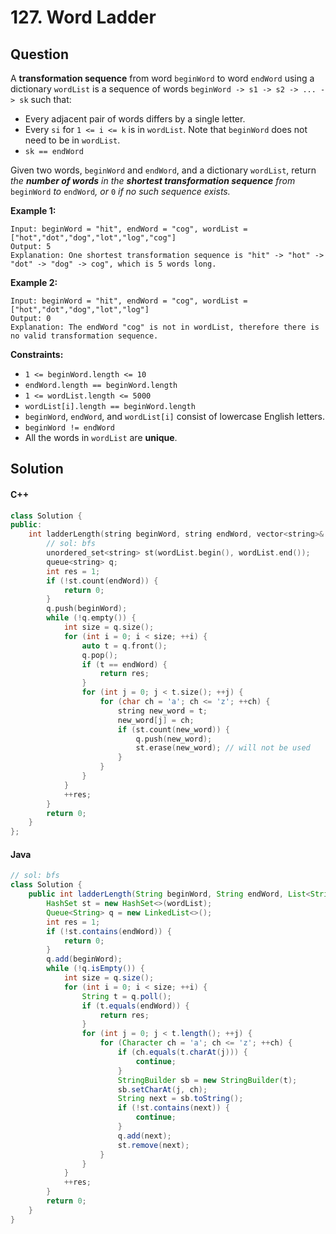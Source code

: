 # 127. Word Ladder

## Question

A **transformation sequence** from word `beginWord` to word `endWord` using a dictionary `wordList` is a sequence of words `beginWord -> s1 -> s2 -> ... -> sk` such that:

* Every adjacent pair of words differs by a single letter.
* Every `si` for `1 <= i <= k` is in `wordList`. Note that `beginWord` does not need to be in `wordList`.
* `sk == endWord`

Given two words, `beginWord` and `endWord`, and a dictionary `wordList`, return _the **number of words** in the **shortest transformation sequence** from_ `beginWord` _to_ `endWord`_, or_ `0` _if no such sequence exists._

**Example 1:**

```
Input: beginWord = "hit", endWord = "cog", wordList = ["hot","dot","dog","lot","log","cog"]
Output: 5
Explanation: One shortest transformation sequence is "hit" -> "hot" -> "dot" -> "dog" -> cog", which is 5 words long.
```

**Example 2:**

```
Input: beginWord = "hit", endWord = "cog", wordList = ["hot","dot","dog","lot","log"]
Output: 0
Explanation: The endWord "cog" is not in wordList, therefore there is no valid transformation sequence.
```

**Constraints:**

* `1 <= beginWord.length <= 10`
* `endWord.length == beginWord.length`
* `1 <= wordList.length <= 5000`
* `wordList[i].length == beginWord.length`
* `beginWord`, `endWord`, and `wordList[i]` consist of lowercase English letters.
* `beginWord != endWord`
* All the words in `wordList` are **unique**.

## Solution

#### C++

```cpp
class Solution {
public:
    int ladderLength(string beginWord, string endWord, vector<string>& wordList) {
        // sol: bfs
        unordered_set<string> st(wordList.begin(), wordList.end());
        queue<string> q;
        int res = 1;
        if (!st.count(endWord)) {
            return 0;
        }
        q.push(beginWord);
        while (!q.empty()) {
            int size = q.size();
            for (int i = 0; i < size; ++i) {
                auto t = q.front();
                q.pop();
                if (t == endWord) {
                    return res;
                }
                for (int j = 0; j < t.size(); ++j) {
                    for (char ch = 'a'; ch <= 'z'; ++ch) {
                        string new_word = t;
                        new_word[j] = ch;
                        if (st.count(new_word)) {
                            q.push(new_word);
                            st.erase(new_word); // will not be used
                        }
                    }
                }
            }
            ++res;
        }
        return 0;
    }
};
```

#### Java

```java
// sol: bfs
class Solution {
    public int ladderLength(String beginWord, String endWord, List<String> wordList) {
        HashSet st = new HashSet<>(wordList);
        Queue<String> q = new LinkedList<>();
        int res = 1;
        if (!st.contains(endWord)) {
            return 0;
        }
        q.add(beginWord);
        while (!q.isEmpty()) {
            int size = q.size();
            for (int i = 0; i < size; ++i) {
                String t = q.poll();
                if (t.equals(endWord)) {
                    return res;
                }
                for (int j = 0; j < t.length(); ++j) {
                    for (Character ch = 'a'; ch <= 'z'; ++ch) {
                        if (ch.equals(t.charAt(j))) {
                            continue;
                        }
                        StringBuilder sb = new StringBuilder(t);
                        sb.setCharAt(j, ch);
                        String next = sb.toString();
                        if (!st.contains(next)) {
                            continue;
                        }
                        q.add(next);
                        st.remove(next);
                    }
                }
            }
            ++res;
        }
        return 0;
    }
}
```
